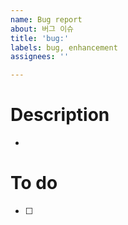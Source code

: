```yaml
---
name: Bug report
about: 버그 이슈
title: 'bug:'
labels: bug, enhancement
assignees: ''

---
```


<!-- (주석) 모두가 보는 이슈입니다. 다른 사람도 이해 할 수 있는 언어로 작성해주시길 바래요~
# Issue 생성 전 체크리스트
- 이슈 이름은 다른 사람도 이해할 수 있는지
- Assignees 추가했는지
- Labels에는 해당 이슈를 잘 나타내는지
 -->

# Description
- 

# To do
- [ ]
